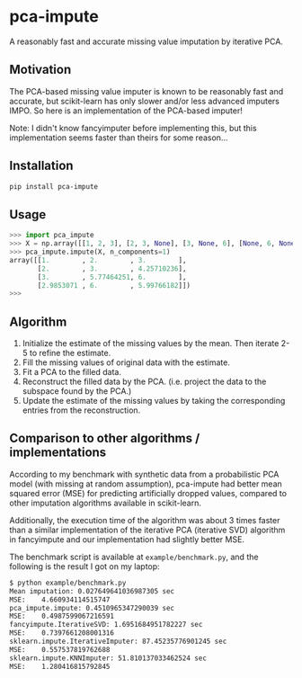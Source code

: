 # pca-impute
A reasonably fast and accurate missing value imputation by iterative PCA.


## Motivation
The PCA-based missing value imputer is known to be reasonably fast and accurate, but scikit-learn has only slower and/or less advanced imputers IMPO. So here is an implementation of the PCA-based imputer!

Note: I didn't know fancyimputer before implementing this, but this implementation seems faster than theirs for some reason...


## Installation

```bash
pip install pca-impute
```

## Usage
```python
>>> import pca_impute
>>> X = np.array([[1, 2, 3], [2, 3, None], [3, None, 6], [None, 6, None]], dtype=float)
>>> pca_impute.impute(X, n_components=1)
array([[1.        , 2.        , 3.        ],
       [2.        , 3.        , 4.25710236],
       [3.        , 5.77464251, 6.        ],
       [2.9853071 , 6.        , 5.99766182]])
>>>
```


## Algorithm
1) Initialize the estimate of the missing values by the mean.
Then iterate 2-5 to refine the estimate.
2) Fill the missing values of original data with the estimate.
3) Fit a PCA to the filled data. 
4) Reconstruct the filled data by the PCA. (i.e. project the data to the subspace found by the PCA.)
5) Update the estimate of the missing values by taking the corresponding entries from the reconstruction.


## Comparison to other algorithms / implementations
According to my benchmark with synthetic data from a probabilistic PCA model (with missing at random assumption), pca-impute had better mean squared error (MSE) for predicting artificially dropped values, compared to other imputation algorithms available in scikit-learn.

Additionally, the execution time of the algorithm was about 3 times faster than a similar implementation of the iterative PCA (iterative SVD) algorithm in fancyimpute and our implementation had slightly better MSE.

The benchmark script is available at `example/benchmark.py`, and the following is the result I got on my laptop:

```bash
$ python example/benchmark.py
Mean imputation: 0.027649641036987305 sec
MSE:    4.660934114515747
pca_impute.impute: 0.4510965347290039 sec
MSE:    0.4987599067216591
fancyimpute.IterativeSVD: 1.6951684951782227 sec
MSE:    0.7397661208001316
sklearn.impute.IterativeImputer: 87.45235776901245 sec
MSE:    0.557537819762688
sklearn.impute.KNNImputer: 51.810137033462524 sec
MSE:    1.280416815792845
```
